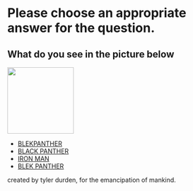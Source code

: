 # Please choose an appropriate answer for the question.

## What do you see in the picture below

</p>
<img src="media/panter.jpg" width="150"/>
</p>

* [BLEKPANTHER](./3.md)
* [BLACK PANTHER](./nice.md)
* [IRON MAN](./nice.md)
* [BLEK PANTHER](./nice.md)




created by tyler durden, for the  emancipation of mankind.
